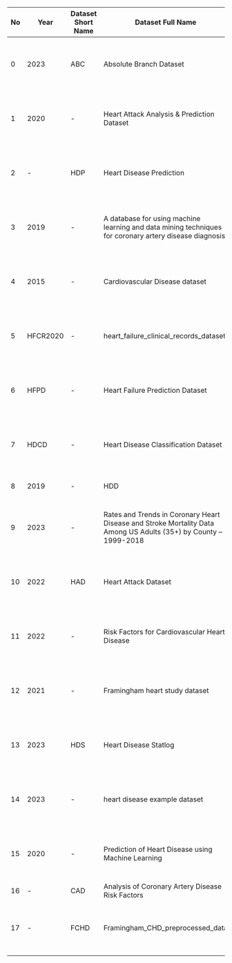 | No | Year | Dataset Short Name | Dataset Full Name | Dataset Link | Comment |
|----|------|---------------------|-------------------|--------------|---------|
| 0 | 2023 | ABC | Absolute Branch Dataset | [Link1](link) | The dataset was downloaded and stored in a shared drive |
| 1 | 2020 | - | Heart Attack Analysis & Prediction Dataset | [Link](link) | The dataset was downloaded and stored in a shared drive |
| 2 | - | HDP | Heart Disease Prediction | [Link](link) | The dataset was downloaded and stored in a shared drive |
| 3 | 2019 | - | A database for using machine learning and data mining techniques for coronary artery disease diagnosis | [Link](link) | The dataset was downloaded and stored in a shared drive |
| 4 | 2015 | - | Cardiovascular Disease dataset | [Link](link) | The dataset was downloaded and stored in a shared drive |
| 5 | HFCR2020 | - | heart_failure_clinical_records_dataset | [Link](link) | The dataset was downloaded and stored in a shared drive |
| 6 | HFPD | - | Heart Failure Prediction Dataset | [Link](link) | The dataset was downloaded and stored in a shared drive |
| 7 | HDCD | - | Heart Disease Classification Dataset | [Link](link) | The dataset was downloaded and stored in a shared drive |
| 8 | 2019 | - | HDD | Heart Disease Deaths | [Link](link) | The dataset was downloaded and stored in a shared drive |
| 9 | 2023 | - | Rates and Trends in Coronary Heart Disease and Stroke Mortality Data Among US Adults (35+) by County – 1999-2018 | [Link](link) | The dataset is not shared due to its size, but the link is provided |
| 10 | 2022 | HAD | Heart Attack Dataset | [Link](link) | The dataset was downloaded and stored in a shared drive |
| 11 | 2022 | - | Risk Factors for Cardiovascular Heart Disease | [Link](link) | The dataset was downloaded and stored in a shared drive |
| 12 | 2021 | - | Framingham heart study dataset | [Link](link) | The dataset was downloaded and stored in a shared drive |
| 13 | 2023 | HDS | Heart Disease Statlog | [Link](link) | The dataset was downloaded and stored in a shared drive |
| 14 | 2023 | - | heart disease example dataset | [Link](link) | The dataset was downloaded and stored in a shared drive |
| 15 | 2020 | - | Prediction of Heart Disease using Machine Learning | [Link](link) | The dataset was downloaded and stored in a shared drive |
| 16 | - | CAD | Analysis of Coronary Artery Disease Risk Factors | [Link](link) |  |
| 17 | - | FCHD | Framingham_CHD_preprocessed_data | [Link](link) | The dataset was downloaded and stored in a shared drive |

